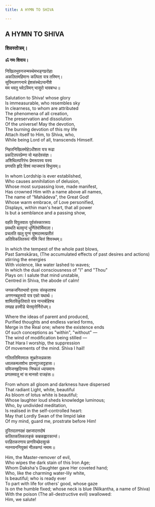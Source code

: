 ```yaml
---
title: A HYMN TO SHIVA

---
```





  

## A HYMN TO SHIVA

### शिवस्तोत्रम्।

#### ॐ नमः शिवाय।

निखिलभुवनजन्मस्थेमभङ्गप्ररोहाः  
अकलितमहिमानः कल्पिता यत्र तस्मिन्।  
सुविमलगगनाभे ईशसंस्थेऽप्यनीशे  
मम भवतु भवेऽस्मिन् भासुरो भावबन्धः॥

Salutation to Shiva! whose glory  
Is immeasurable, who resembles sky  
In clearness, to whom are attributed  
The phenomena of all creation,  
The preservation and dissolution  
Of the universe! May the devotion,  
The burning devotion of this my life  
Attach itself to Him, to Shiva, who,  
While being Lord of all, transcends Himself.

निहतनिखिलमोहेऽधीशता यत्र रूढा  
प्रकटितपरप्रेम्णा यो महादेवसंज्ञः।  
अशिथिलपरिरंभः प्रेमरूपस्य यस्य  
प्रणयति हृदि विश्वं व्याजमात्रं विभुत्वम्॥

In whom Lordship is ever established,  
Who causes annihilation of delusion,  
Whose most surpassing love, made manifest,  
Has crowned Him with a name above all names,  
The name of "Mahādeva", the Great God!  
Whose warm embrace, of Love personified,  
Displays, within man's heart, that all power  
Is but a semblance and a passing show,

वहति विपुलवातः पूर्वसंस्काररूपः  
प्रमथति बलवृन्दं धूर्णितेवोर्मिमाला।  
प्रचलति खलु युग्मं युष्मदस्मत्प्रतीतं  
अतिविकलितरूपं नौमि चित्तं शिवस्थम्॥

In which the tempest of the whole past blows,  
Past Samskāras, (The accumulated effects of past desires and actions)
stirring the energies  
With violence, like water lashed to waves;  
In which the dual consciousness of "I" and "Thou"  
Plays on: I salute that mind unstable,  
Centred in Shiva, the abode of calm!

जनकजनितभावो वृत्तयः संस्कृताश्च  
अगणनबहुरूपो यत्र एको यथार्थः।  
शामितविकृतिवाते यत्र नान्तर्बहिश्च  
तमहह हरमीडे चेत्तवृत्तेर्निरोधम्॥

Where the ideas of parent and produced,  
Purified thoughts and endless varied forms,  
Merge in the Real one; where the existence ends  
Of such conceptions as "within", "without" —  
The wind of modification being stilled —  
That Hara I worship, the suppression  
Of movements of the mind. Shiva I hail!

गलिततिमिरमालः शुभ्रतेजःप्रकाशः  
धवलकमलशोभः ज्ञानपुञ्जाट्टहासः।  
यमिजनहृदिगम्यः निष्कलं ध्यायमानः  
प्रणतमवतु मां स मानसो राजहंसः॥

From whom all gloom and darkness have dispersed  
That radiant Light, white, beautiful  
As bloom of lotus white is beautiful;  
Whose laughter loud sheds knowledge luminous;  
Who, by undivided meditation,  
Is realised in the self-controlled heart:  
   May that Lordly Swan of the limpid lake  
Of my mind, guard me, prostrate before Him!

दुरितदलनदक्षं दक्षजादत्तदोषं  
कलितकलिकलङ्कं कम्रकह्लारकान्तं।  
परहितकरणाय प्राणविच्छेदसूत्कं  
नतनयननियुक्तं नीलकण्ठं नमामः॥

Him, the Master-remover of evil,  
Who wipes the dark stain of this Iron Age;  
Whom Daksha's Daughter gave Her coveted hand;  
Who, like the charming water-lily white,  
Is beautiful; who is ready ever  
To part with life for others' good, whose gaze  
Is on the humble fixed; whose neck is blue (Nilkantha, a name of
Shiva)  
With the poison (The all-destructive evil) swallowed:  
Him, we salute!


